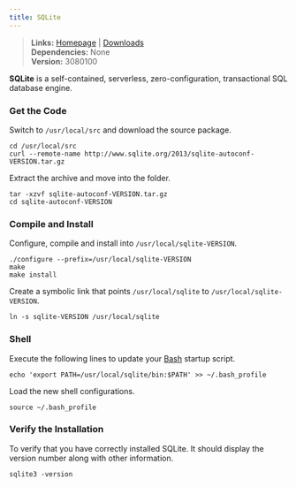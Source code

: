 ```yaml
---
title: SQLite
---
```



> **Links:** [Homepage](http://www.sqlite.org/) | [Downloads](http://www.sqlite.org/download.html)  
> **Dependencies:** None  
> **Version:** <span id="version">3080100</span>


**SQLite** is a self-contained, serverless, zero-configuration, transactional SQL database engine.


### Get the Code

Switch to `/usr/local/src` and download the source package.

	cd /usr/local/src
	curl --remote-name http://www.sqlite.org/2013/sqlite-autoconf-VERSION.tar.gz

Extract the archive and move into the folder.

	tar -xzvf sqlite-autoconf-VERSION.tar.gz
	cd sqlite-autoconf-VERSION


### Compile and Install

Configure, compile and install into `/usr/local/sqlite-VERSION`.

	./configure --prefix=/usr/local/sqlite-VERSION
	make
	make install

Create a symbolic link that points `/usr/local/sqlite` to `/usr/local/sqlite-VERSION`.

	ln -s sqlite-VERSION /usr/local/sqlite


### Shell

Execute the following lines to update your [Bash](http://en.wikipedia.org/wiki/Bash_%28Unix_shell%29) startup script.

	echo 'export PATH=/usr/local/sqlite/bin:$PATH' >> ~/.bash_profile

Load the new shell configurations.

	source ~/.bash_profile


### Verify the Installation

To verify that you have correctly installed SQLite. It should display the version number along with other information.

	sqlite3 -version
